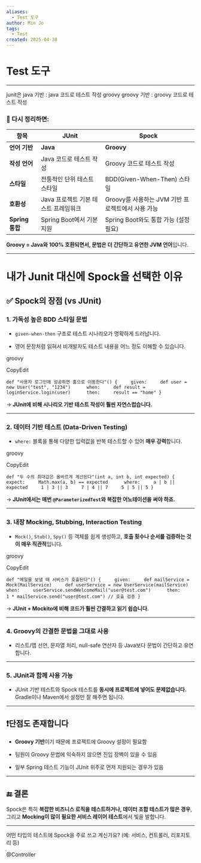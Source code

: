 ```yaml
---
aliases:
  - Test 도구
author: Min Jo
tags:
  - Test
created: 2025-04-30
---
```

# Test 도구 
---
junit은 java 기반  : java 코드로 테스트 작성
groovy groovy 기반 : groovy 코드로 테스트 작성

### 🔹 다시 정리하면:

|항목|JUnit|Spock|
|---|---|---|
|**언어 기반**|**Java**|**Groovy**|
|**작성 언어**|Java 코드로 테스트 작성|Groovy 코드로 테스트 작성|
|**스타일**|전통적인 단위 테스트 스타일|BDD(Given-When-Then) 스타일|
|**호환성**|Java 프로젝트 기본 테스트 프레임워크|Groovy를 사용하는 JVM 기반 프로젝트에서 사용 가능|
|**Spring 통합**|Spring Boot에서 기본 지원|Spring Boot와도 통합 가능 (설정 필요)|

**Groovy = Java와 100% 호환되면서, 문법은 더 간단하고 유연한 JVM 언어**입니다.

---


# 내가 Junit 대신에 Spock을 선택한 이유 

## ✅ Spock의 장점 (vs JUnit)

### 1. **가독성 높은 BDD 스타일 문법**

- `given-when-then` 구조로 테스트 시나리오가 명확하게 드러납니다.
    
- 영어 문장처럼 읽혀서 비개발자도 테스트 내용을 어느 정도 이해할 수 있습니다.
    

groovy

CopyEdit

`def "사용자 로그인에 성공하면 홈으로 이동한다"() {     given:     def user = new User("test", "1234")      when:     def result = loginService.login(user)      then:     result == "home" }`

→ **JUnit에 비해 시나리오 기반 테스트 작성이 훨씬 자연스럽습니다.**

---

### 2. **데이터 기반 테스트 (Data-Driven Testing)**

- `where:` 블록을 통해 다양한 입력값을 반복 테스트할 수 있어 **매우 강력**합니다.
    

groovy

CopyEdit

`def "두 수의 최대값은 올바르게 계산된다"(int a, int b, int expected) {     expect:     Math.max(a, b) == expected      where:     a | b || expected     1 | 3 || 3     7 | 4 || 7     5 | 5 || 5 }`

→ **JUnit에서는 매번 `@ParameterizedTest`와 복잡한 어노테이션을 써야 하죠.**

---

### 3. **내장 Mocking, Stubbing, Interaction Testing**

- `Mock()`, `Stub()`, `Spy()` 등 객체를 쉽게 생성하고, **호출 횟수나 순서를 검증하는 것이 매우 직관적**입니다.
    

groovy

CopyEdit

`def "메일을 보낼 때 서비스가 호출된다"() {     given:     def mailService = Mock(MailService)     def userService = new UserService(mailService)      when:     userService.sendWelcomeMail("user@test.com")      then:     1 * mailService.send("user@test.com") // 호출 검증 }`

→ **JUnit + Mockito에 비해 코드가 훨씬 간결하고 읽기 쉽습니다.**

---

### 4. **Groovy의 간결한 문법을 그대로 사용**

- 리스트/맵 선언, 문자열 처리, null-safe 연산자 등 Java보다 문법이 간단하고 유연합니다.
    

---

### 5. **JUnit과 함께 사용 가능**

- JUnit 기반 테스트와 Spock 테스트를 **동시에 프로젝트에 넣어도 문제없습니다.** Gradle이나 Maven에서 설정만 잘 해주면 됩니다.
    

---

## ❗️단점도 존재합니다

- **Groovy 기반**이기 때문에 프로젝트에 Groovy 설정이 필요함
    
- 팀원이 Groovy 문법에 익숙하지 않으면 진입 장벽이 있을 수 있음
    
- 일부 Spring 테스트 기능이 JUnit 위주로 먼저 지원되는 경우가 있음
    

---

## 🔚 결론

Spock은 특히 **복잡한 비즈니스 로직을 테스트하거나, 데이터 조합 테스트가 많은 경우**, 그리고 **Mocking이 많이 필요한 서비스 레이어 테스트**에서 빛을 발합니다.

---

어떤 타입의 테스트에 Spock을 주로 쓰고 계신가요? (예: 서비스, 컨트롤러, 리포지토리 등)

@Controller 
